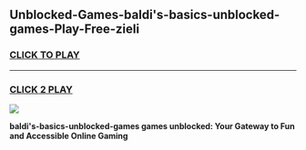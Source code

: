 
## Unblocked-Games-baldi's-basics-unblocked-games-Play-Free-zieli
<h3>
<a href="https://premium76.site?title=baldi's-basics-unblocked-games&ref=10A">CLICK TO PLAY</a></h3>
<hr>

<h3>
<a href="https://premium76.site?title=baldi's-basics-unblocked-games&ref=10A">CLICK 2 PLAY</a>
  
</h3>

<a href="https://premium76.site?title=baldi's-basics-unblocked-games&ref=10A"><img src="https://clearcache.store/games.png"></a>


**baldi's-basics-unblocked-games games unblocked: Your Gateway to Fun and Accessible Online Gaming**
